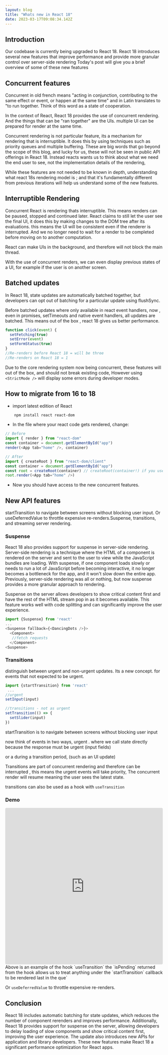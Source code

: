 ```yaml
---
layout: blog
title: "Whats new in React 18"
date: 2023-03-17T09:08:34.142Z
---
```


## Introduction

Our codebase is currently being upgraded to React 18.
React 18 introduces several new features that improve performance and provide more granular control over server-side rendering
Today's post will give you a brief overview of some of these new features

## Concurrent features

Concurrent in old french means "acting in conjunction, contributing to the same effect or event, or happen at the same time" and in Latin translates to "to run together. Think of this word as a state of cooperation.

In the context of React, React 18 provides the use of concurrent rendering. And the things that can be "ran together" are the UIs. multiple UI can be prepared for render at the same time.

Concurrent rendering is not particular feature, its a mechanism for rendering that is interruptible. It does this by using techniques such as priority queues and multiple buffering. These are big words that go beyond the scope of this blog, and lucky for us, these will not be seen in public API offerings in React 18. Instead reacts wants us to think about what we need the end user to see, not the implementation details of the rendering,

While these features are not needed to be known in depth, understanding what react 18s rendering model is ; and that it's fundamentally different from previous iterations will help us understand some of the new features.

## Interruptible Rendering

Concurrent React is rendering thats interruptible. This means renders can be paused, stopped and continued later. React claims to still let the user see the final UI, it does this by making changes to the DOM tree after its evaluations. this means the UI will be consistent even if the renderer is interrupted. And we no longer need to wait for a render to be completed before moving on to another computation.

React can make UIs in the background, and therefore will not block the main thread.

With the use of concurrent renders, we can even display previous states of a UI, for example if the user is on another screen.

## Batched updates

In React 18, state updates are automatically batched together, but developers can opt out of batching for a particular update using flushSync.

Before batched updates where only available in react event handlers, now , even in promises, setTimeouts and native event handlers, all updates are batched. This means out of the box , react 18 gives us better performance.

```javascript
function click(event) {
  setFetching(true)
  setError(event)
  setFormStatus(true)
}
//Re-renders before React 18 = will be three
//Re-renders on React 18 = 1
```

Due to the core rendering system now being concurrent, these features will out of the box, and should not break existing code, However using `<StrictMode />` will display some errors during developer modes.

## How to migrate from 16 to 18

- import latest edition of React

```bash
    npm install react react-dom
```

- In the file where your react code gets rendered, change:

```javascript
// Before
import { render } from "react-dom"
const container = document.getElementById("app")
render(<App tab="home" />, container)
```

```javascript
// After
import { createRoot } from "react-dom/client"
const container = document.getElementById("app")
const root = createRoot(container) // createRoot(container!) if you use TypeScript
root.render(<App tab="home" />)
```

- Now you should have access to the new concurrent features.

## New API features

startTransition to navigate between screens without blocking user input. Or useDeferredValue to throttle expensive re-renders.Suspense, transitions, and streaming server rendering.

### Suspense

React 18 also provides support for suspense in server-side rendering. Server-side rendering is a technique where the HTML of a component is rendered on the server and sent to the user to view while the JavaScript bundles are loading. With suspense, if one component loads slowly or needs to run a lot of JavaScript before becoming interactive, it no longer becomes a bottleneck for the app, and it won't slow down the entire app. Previously, server-side rendering was all or nothing, but now suspense provides a more granular approach to rendering.

Suspense on the server allows developers to show critical content first and have the rest of the HTML stream pop in as it becomes available. This feature works well with code splitting and can significantly improve the user experience.

```javascript
import {Suspense} from 'react'
...
<Suspense fallback={<DancingDots />}>
  <Component>
   //fetch requests
  </Component>
<Suspense>
```

### Transitions

distinguish between urgent and non-urgent updates.
Its a new concept. for events that not expected to be urgent.

```javascript
import {startTransition} from 'react'
 ...
//urgent
setInput(input)

//transitions - not as urgent
setTransition(() => {
  setSlider(input)
})

```

startTransition is to navigate between screens without blocking user input

now think of events in two ways, urgent . where we call state directly because the response must be urgent (input fields)

or a during a transition period, (such as an UI update)

Transitions are part of concurrent rendering and therefore can be interrupted , this means the urgent events will take priority, The concurrent render will resume meaning the user sees the latest state.

transitions can also be used as a hook with `useTransition`

### Demo

  <iframe src="https://codesandbox.io/embed/react-16-playground-forked-rstx9g?fontsize=14&hidenavigation=1&theme=dark"
       style="width:100%; height:500px; border:0; border-radius: 4px; overflow:hidden;"
       title="React 16 playground (forked)"
       allow="accelerometer; ambient-light-sensor; camera; encrypted-media; geolocation; gyroscope; hid; microphone; midi; payment; usb; vr; xr-spatial-tracking"
       sandbox="allow-forms allow-modals allow-popups allow-presentation allow-same-origin allow-scripts"
     ></iframe>
  Above is an example of the hook `useTransition` the `isPending` returned from the hook allows us to treat anything under the `startTransition` callback to be rendered last in the que<Spinner />`

Or `useDeferredValue` to throttle expensive re-renders.

## Conclusion

React 18 includes automatic batching for state updates, which reduces the number of component rerenders and improves performance. Additionally, React 18 provides support for suspense on the server, allowing developers to delay loading of slow components and show critical content first, improving the user experience. The update also introduces new APIs for application and library developers. These new features make React 18 a significant performance optimization for React apps.
